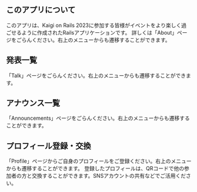 ## このアプリについて

このアプリは、Kaigi on Rails 2023に参加する皆様がイベントをより楽しく過ごせるように作成されたRailsアプリケーションです。
詳しくは「About」ページをごらんください。右上のメニューからも遷移することができます。

## 発表一覧

「Talk」ページをごらんください。右上のメニューからも遷移することができます。

## アナウンス一覧

「Announcements」ページをごらんください。右上のメニューからも遷移することができます。

## プロフィール登録・交換

「Profile」ページからご自身のプロフィールをご登録ください。右上のメニューからも遷移することができます。
登録したプロフィールは、QRコードで他の参加者の方と交換することができます。SNSアカウントの共有などでご活用ください。

